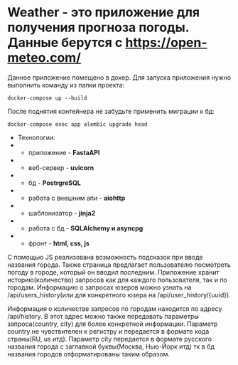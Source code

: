 # Weather - это приложение для получения прогноза погоды. Данные берутся с https://open-meteo.com/ 
Данное приложение помещено в докер. Для запуска приложения нужно выполнить команду из папки проекта:
```commandline
docker-compose up --build
```
После поднятия контейнера не забудьте применить миграции к бд:
```commandline
docker-compose exec app alembic upgrade head
```

* Технологии:
* * приложение - **FastaAPI**
* * веб-сервер - **uvicorn**
* * бд - **PostrgreSQL**
* * работа с внешним апи - **aiohttp**
* * шаблонизатор - **jinja2**
* * работа с бд - **SQLAlchemy и asyncpg**
* * фронт - **html, css, js**


С помощью JS реализована возможность подсказок при вводе названия города. Также страница предлагает пользователю посмотреть погоду в городе, который он вводил последним. 
Приложение хранит историю(количество) запросов как для каждого пользователя, так и по городам. Информацию о запросах юзеров можно узнать на /api/users_history(или для конкретного юзера на /api/user_history/{uuid}). 

Информация о количестве запросов по городам находится по адресу /api/history. В этот адрес можно также передавать параметры запроса(country, city) для более конкретной информации. Параметр country не чувствителен к регистру и передается в формате кода страны(RU, us итд). 
Параметр city передается в формате русского названия города с заглавной буквы(Москва, Нью-Йорк итд) тк в бд названия городов отформатированы таким образом.